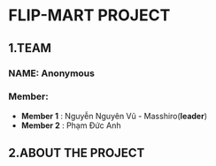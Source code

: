 # FLIP-MART PROJECT
## 1.TEAM
### NAME: Anonymous
### Member: 
* **Member 1** : Nguyễn Nguyên Vũ - Masshiro(**leader**)
* **Member 2** : Phạm Đức Anh

## 2.ABOUT THE PROJECT
### 